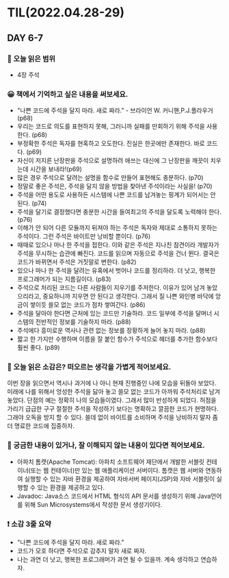 # TIL(2022.04.28-29)
## DAY 6-7
### 📖 오늘 읽은 범위
- 4장 주석

### 😀 책에서 기억하고 싶은 내용을 써보세요.
- "나쁜 코드에 주석을 달지 마라. 새로 짜라." - 브라이언 W. 커니핸,P.J.플라우거 (p68)
- 우리는 코드로 의도를 표현하지 못해, 그러니까 실패를 만회하기 위해 주석을 사용한다. (p68)
- 부정확한 주석은 독자를 현혹하고 오도한다. 진실은 한곳에만 존재한다. 바로 코드다. (p69)
- 자신이 저지른 난장판을 주석으로 설명하려 애쓰는 대신에 그 난장판을 깨끗이 치우는데 시간을 보내라!(p69)
- 많은 경우 주석으로 달려는 설명을 함수로 만들어 표현해도 충분하다. (p70)
- 정말로 좋은 주석은, 주석을 달지 않을 방법을 찾아낸 주석이라는 사실을! (p70)
- 주석을 어떤 용도로 사용하든 시스템에 나쁜 코드를 남겨놓는 핑계가 되어서는 안 된다. (p74)
- 주석을 달기로 결정했다면 충분한 시간을 들여최고의 주석을 달도록 노력해야 한다. (p76)
- 이해가 안 되어 다른 모듈까지 뒤져야 하는 주석은 독자와 제대로 소통하지 못하는 주석이다. 그런 주석은 바이트만 낭비할 뿐이다. (p76)
- 때때로 있으나 마나 한 주석을 접한다. 이와 같은 주석은 지나친 참견이라 개발자가 주석을 무시하는 습관에 빠진다. 코드를 읽으며 자동으로 주석을 건너 뛴다.
결국은 코드가 바뀌면서 주석은 거짓말로 변한다. (p82)
- 있으나 마나 한 주석을 달려는 유혹에서 벗어나 코드를 정리하라. 더 낫고, 행복한 프로그래머가 되는 지름길이다. (p83)
- 주석으로 처리된 코드는 다른 사람들이 지우기를 주저한다. 이유가 있어 남겨 놓았으리라고, 중요하니까 지우면 안 된다고 생각한다.
그래서 질 나쁜 와인병 바닥에 앙금이 쌓이듯 쓸모 없는 코드가 점차 쌓여간다. (p86)
- 주석을 달아야 한다면 근처에 있는 코드만 기술하라. 코드 일부에 주석을 달며너 시스템의 전반적인 정보를 기술하지 마라. (p88)
- 주석에다 흥미로운 역사나 관련 없는 정보를 장황하게 늘어 놓지 마라. (p88)
-  짧고 한 가지만 수행하며 이름을 잘 붙인 함수가 주석으로 헤더를 추가한 함수보다 훨씬 좋다. (p89) 

### 🤔 오늘 읽은 소감은? 떠오르는 생각을 가볍게 적어보세요.
이번 장을 읽으면서 역시나 과거에 나 아니 현재 진행중인 나에 모습을 뒤돌아 보았다. 미래에 나를 위해서 엉성한 주석을 닳아 놓고
쓸모 없는 코드가 아까워 주석처리로 남겨 놓았다. 단점의 예는 정확히 나의 모습들이였다. 그래서 많이 반성하게 되었다. 허점을 가리기 급급한 구구 절절한 주석을 작성하기
보다는 명확하고 깔끔한 코드가 현명하다. 그래야 오독을 방지 할 수 있다.
쓸데 없이 바이트를 소비하며 주석을 낭비하지 말자 좀 더 명료한 코드에 집중하자. 

### 🔎 궁금한 내용이 있거나, 잘 이해되지 않는 내용이 있다면 적어보세요.
- 아파치 톰캣(Apache Tomcat): 아파치 소프트웨어 재단에서 개발한 서블릿 컨테이너(또는 웹 컨테이너)만 있는 웹 애플리케이션 서버이다. 
톰캣은 웹 서버와 연동하여 실행할 수 있는 자바 환경을 제공하여 자바서버 페이지(JSP)와 자바 서블릿이 실행할 수 있는 환경을 제공하고 있다.
- Javadoc: Java소스 코드에서 HTML 형식의 API 문서를 생성하기 위해 Java언어를 위해 Sun Microsystems에서 작성한 문서 생성기이다. 

###  ❗️ 소감 3줄 요약
- "나쁜 코드에 주석을 달지 마라. 새로 짜라." 
- 코드가 모호 하다면 주석으로 감추지 말자 새로 짜자.
- 나는 과연 더 낫고, 행복한 프로그래머가 과연 될 수 있을까. 계속 생각하고 연습하자.